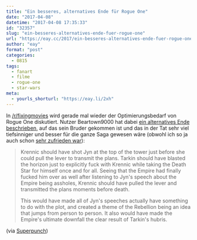 ```yaml
---
title: "Ein besseres, alternatives Ende für Rogue One"
date: "2017-04-08"
datetime: "2017-04-08 17:35:33"
id: "32357"
slug: "ein-besseres-alternatives-ende-fuer-rogue-one"
url: "https://eay.cc/2017/ein-besseres-alternatives-ende-fuer-rogue-one/"
author: "eay"
format: "post"
categories:
  - 0815
tags:
  - fanart
  - filme
  - rogue-one
  - star-wars
meta:
  - yourls_shorturl: "https://eay.li/2xh"
---
```


In [/r/fixingmovies](https://reddit.com/r/fixingmovies/) wird gerade mal wieder der Optimierungsbedarf von Rogue One diskutiert. Nutzer Beartown9000 hat dabei [ein alternatives Ende beschrieben](https://reddit.com/r/fixingmovies/comments/62wlug/fixing_rogue_one_a_star_wars_story/dfq17wz/), auf das sein Bruder gekommen ist und das in der Tat sehr viel tiefsinniger und besser für die ganze Saga gewesen wäre (obwohl ich so ja auch schon [sehr zufrieden war](https://eay.cc/2016/rogue-one-a-star-wars-story/)):

> Krennic should have shot Jyn at the top of the tower just before she could pull the lever to transmit the plans. Tarkin should have blasted the horizon just to explicitly fuck with Krennic while taking the Death Star for himself once and for all. Seeing that the Empire had finally fucked him over as well after listening to Jyn's speech about the Empire being assholes, Krennic should have pulled the lever and transmitted the plans moments before death.
> 
> This would have made all of Jyn's speeches actually have something to do with the plot, and created a theme of the Rebellion being an idea that jumps from person to person. It also would have made the Empire's ultimate downfall the clear result of Tarkin's hubris.

(via [Superpunch](http://www.superpunch.net/2017/04/idea-for-alternate-ending-to-rogue-one.html))

